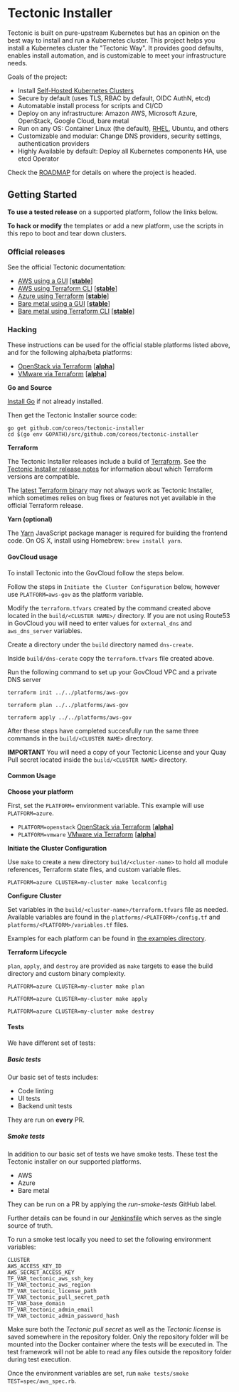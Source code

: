 # Tectonic Installer

Tectonic is built on pure-upstream Kubernetes but has an opinion on the best way to install and run a Kubernetes cluster. This project helps you install a Kubernetes cluster the "Tectonic Way". It provides good defaults, enables install automation, and is customizable to meet your infrastructure needs.

Goals of the project:

- Install [Self-Hosted Kubernetes Clusters](https://github.com/kubernetes/community/blob/master/contributors/design-proposals/self-hosted-kubernetes.md)
- Secure by default (uses TLS, RBAC by default, OIDC AuthN, etcd)
- Automatable install process for scripts and CI/CD
- Deploy on any infrastructure: Amazon AWS, Microsoft Azure, OpenStack, Google Cloud, bare metal
- Run on any OS: Container Linux (the default), [RHEL](Documentation/install/rhel/installing-workers.md#installing-tectonic-workers-on-red-hat-enterprise-linux), Ubuntu, and others
- Customizable and modular: Change DNS providers, security settings, authentication providers
- Highly Available by default: Deploy all Kubernetes components HA, use etcd Operator

Check the [ROADMAP](ROADMAP.md) for details on where the project is headed.

## Getting Started

**To use a tested release** on a supported platform, follow the links below.

**To hack or modify** the templates or add a new platform, use the scripts in this repo to boot and tear down clusters.

### Official releases

See the official Tectonic documentation:

- [AWS using a GUI](https://coreos.com/tectonic/docs/latest/install/aws/) [[**stable**][platform-lifecycle]]
- [AWS using Terraform CLI](https://coreos.com/tectonic/docs/latest/install/aws/aws-terraform.html) [[**stable**][platform-lifecycle]]
- [Azure using Terraform](https://coreos.com/tectonic/docs/latest/install/azure/azure-terraform.html) [[**stable**][platform-lifecycle]]
- [Bare metal using a GUI](https://coreos.com/tectonic/docs/latest/install/bare-metal/) [[**stable**][platform-lifecycle]]
- [Bare metal using Terraform CLI](https://coreos.com/tectonic/docs/latest/install/bare-metal/metal-terraform.html) [[**stable**][platform-lifecycle]]

### Hacking

These instructions can be used for the official stable platforms listed above, and for the following alpha/beta platforms:

- [OpenStack via Terraform](Documentation/install/openstack/openstack-terraform.md) [[**alpha**][platform-lifecycle]]
- [VMware via Terraform](Documentation/install/vmware/vmware-terraform.md) [[**alpha**][platform-lifecycle]]

**Go and Source**

[Install Go](https://golang.org/doc/install) if not already installed.

Then get the Tectonic Installer source code:

```
go get github.com/coreos/tectonic-installer
cd $(go env GOPATH)/src/github.com/coreos/tectonic-installer
```

**Terraform**

The Tectonic Installer releases include a build of [Terraform](https://terraform.io). See the [Tectonic Installer release notes][release-notes] for information about which Terraform versions are compatible.

The [latest Terraform binary](https://www.terraform.io/downloads.html) may not always work as Tectonic Installer, which sometimes relies on bug fixes or features not yet available in the official Terraform release.

**Yarn (optional)**

The [Yarn](https://yarnpkg.com) JavaScript package manager is required for building the frontend code. On OS X, install using Homebrew: `brew install yarn`.

#### GovCloud usage

To install Tectonic into the GovCloud follow the steps below.

Follow the steps in `Initiate the Cluster Configuration` below, however use `PLATFORM=aws-gov` as the platform variable.

Modify the `terraform.tfvars` created by the command created above located in the `build/<CLUSTER NAME>/` directory. If you are not using Route53 in GovCloud you will need to enter values for `external_dns` and `aws_dns_server` variables.

Create a directory under the `build` directory named `dns-create`. 

Inside `build/dns-cerate` copy the `terraform.tfvars` file created above.

Run the following command to set up your GovCloud VPC and a private DNS server

`terraform init ../../platforms/aws-gov`

`terraform plan ../../platforms/aws-gov`

`terraform apply ../../platforms/aws-gov`

After these steps have completed succesfully run the same three commands in the `build/<CLUSTER NAME>` directory.

**IMPORTANT** You will need a copy of your Tectonic License and your Quay Pull secret located inside the `build/<CLUSTER NAME>` directory.


#### Common Usage

**Choose your platform**

First, set the `PLATFORM=` environment variable. This example will use `PLATFORM=azure`.

- `PLATFORM=openstack` [OpenStack via Terraform](Documentation/install/openstack/openstack-terraform.md) [[**alpha**][platform-lifecycle]]
- `PLATFORM=vmware` [VMware via Terraform](Documentation/install/vmware/vmware-terraform.md) [[**alpha**][platform-lifecycle]]

**Initiate the Cluster Configuration**

Use `make` to create a new directory `build/<cluster-name>` to hold all module references, Terraform state files, and custom variable files.

```
PLATFORM=azure CLUSTER=my-cluster make localconfig
```

**Configure Cluster**

Set variables in the `build/<cluster-name>/terraform.tfvars` file as needed. Available variables are found in the `platforms/<PLATFORM>/config.tf` and `platforms/<PLATFORM>/variables.tf` files.

Examples for each platform can be found in [the examples directory](examples/).

**Terraform Lifecycle**

`plan`, `apply`, and `destroy` are provided as `make` targets to ease the build directory and custom binary complexity.

```
PLATFORM=azure CLUSTER=my-cluster make plan
```

```
PLATFORM=azure CLUSTER=my-cluster make apply
```

```
PLATFORM=azure CLUSTER=my-cluster make destroy
```

#### Tests

We have different set of tests:

##### Basic tests

Our basic set of tests includes:
- Code linting
- UI tests
- Backend unit tests

They are run on **every** PR.

##### Smoke tests

In addition to our basic set of tests we have smoke tests. These test the
Tectonic installer on our supported platforms.
- AWS
- Azure
- Bare metal

They can be run on a PR by applying the *run-smoke-tests* GitHub label.

Further details can be found in our [Jenkinsfile](./Jenkinsfile) which serves as
the single source of truth.

To run a smoke test locally you need to set the following environment variables:

```
CLUSTER
AWS_ACCESS_KEY_ID
AWS_SECRET_ACCESS_KEY
TF_VAR_tectonic_aws_ssh_key
TF_VAR_tectonic_aws_region
TF_VAR_tectonic_license_path
TF_VAR_tectonic_pull_secret_path
TF_VAR_base_domain
TF_VAR_tectonic_admin_email
TF_VAR_tectonic_admin_password_hash
```

Make sure both the *Tectonic pull secret* as well as the *Tectonic license* is
saved somewhere in the repository folder. Only the repository folder will be
mounted into the Docker container where the tests will be executed in. The test
framework will not be able to read any files outside the repository folder
during test execution.

Once the environment variables are set, run `make tests/smoke
TEST=spec/aws_spec.rb`.


[platform-lifecycle]: Documentation/platform-lifecycle.md
[release-notes]: https://coreos.com/tectonic/releases/
